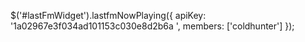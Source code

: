 
<script src="https://code.jquery.com/jquery-3.5.1.slim.min.js"></script>
<script src="https://github.com/devteaminc/Last.fm-Now-Playing-Widget/blob/master/jquery.lastfmnowplaying.js"></script>


<script type="text/template" id="lastFmWidget">
	<div>{ track.artist }</div>
	<div>{ track.title }</div>
	<div>{ track.album }</div>
	<img src="{ track.image.medium }">
</script>

$('#lastFmWidget').lastfmNowPlaying({
	apiKey: '1a02967e3f034ad101153c030e8d2b6a
',
	members: ['coldhunter']
});
